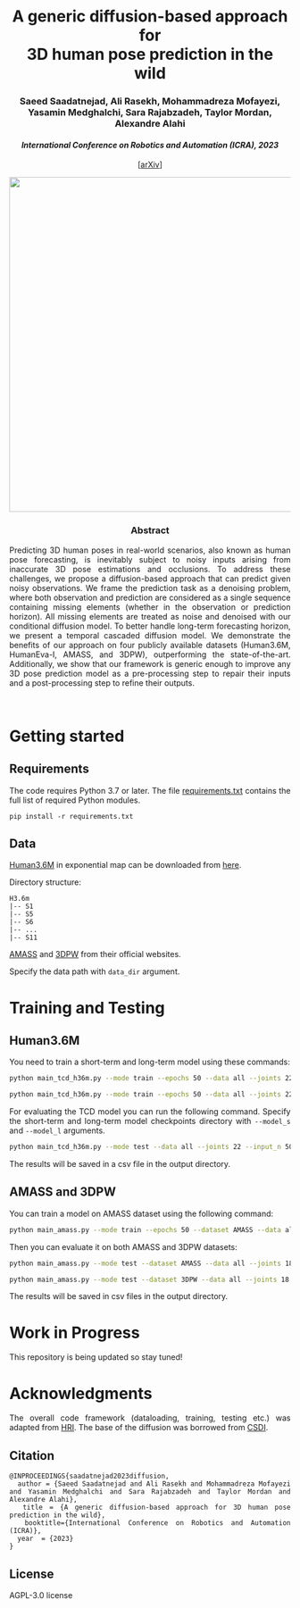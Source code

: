 <div align="center">
<h1> A generic diffusion-based approach for <br> 3D human pose prediction in the wild </h1>
<h3>Saeed Saadatnejad, Ali Rasekh, Mohammadreza Mofayezi, Yasamin Medghalchi, Sara Rajabzadeh, Taylor Mordan, Alexandre Alahi
</h3>
<h4> <i> International Conference on Robotics and Automation (ICRA), 2023 </i></h4>

 
[[arXiv](https://arxiv.org/abs/2210.05669)]

<image src="docs/diffusion.png" width="600">
</div>

<div align="center"> <h3> Abstract </h3>  </div>
<div align="justify">

Predicting 3D human poses in real-world scenarios, also known as human pose forecasting, is inevitably subject to noisy inputs arising from inaccurate 3D pose estimations and occlusions. To address these challenges, we propose a diffusion-based approach that can predict given noisy observations. We frame the prediction task as a denoising problem, where both observation and prediction are considered as a single sequence containing missing elements (whether in the observation or prediction horizon). All missing elements are treated as noise and denoised with our conditional diffusion model. To better handle long-term forecasting horizon, we present a temporal cascaded diffusion model. We demonstrate the benefits of our approach on four publicly available datasets (Human3.6M, HumanEva-I, AMASS, and 3DPW), outperforming the state-of-the-art. Additionally, we show that our framework is generic enough to improve any 3D pose prediction model as a pre-processing step to repair their inputs and a post-processing step to refine their outputs.

</br>

# Getting started

## Requirements
The code requires Python 3.7 or later. The file [requirements.txt](requirements.txt) contains the full list of required Python modules.
```
pip install -r requirements.txt
```

## Data
[Human3.6M](http://vision.imar.ro/human3.6m/description.php) in exponential map can be downloaded from [here](http://www.cs.stanford.edu/people/ashesh/h3.6m.zip).

Directory structure: 
```
H3.6m
|-- S1
|-- S5
|-- S6
|-- ...
|-- S11
```
[AMASS](https://amass.is.tue.mpg.de/en) and [3DPW](https://virtualhumans.mpi-inf.mpg.de/3DPW/) from their official websites.




Specify the data path with ```data_dir``` argument.

# Training and Testing

## Human3.6M
You need to train a short-term and long-term model using these commands:
```bash
python main_tcd_h36m.py --mode train --epochs 50 --data all --joints 22 --input_n 50 --output_n 5 --data_dir data_dir --output_dir model_s
```

```bash
python main_tcd_h36m.py --mode train --epochs 50 --data all --joints 22 --input_n 55 --output_n 20 --data_dir data_dir --output_dir model_l
```

For evaluating the TCD model you can run the following command. Specify the short-term and long-term model checkpoints directory with ```--model_s``` and ```--model_l``` arguments.

```bash
python main_tcd_h36m.py --mode test --data all --joints 22 --input_n 50 --output_n 25 --data_dir data_dir --model_s model_s --model_l model_l --output_dir model_l
```

The results will be saved in a csv file in the output directory.


## AMASS and 3DPW
You can train a model on AMASS dataset using the following command:
```bash
python main_amass.py --mode train --epochs 50 --dataset AMASS --data all --joints 18 --input_n 50 --output_n 25 --data_dir data_dir --output_dir model_amass
```

Then you can evaluate it on both AMASS and 3DPW datasets:

```bash
python main_amass.py --mode test --dataset AMASS --data all --joints 18 --input_n 50 --output_n 25 --data_dir data_dir --output_dir model_amass
```
```bash
python main_amass.py --mode test --dataset 3DPW --data all --joints 18 --input_n 50 --output_n 25 --data_dir data_dir --output_dir model_amass
```
The results will be saved in csv files in the output directory.


# Work in Progress
This repository is being updated so stay tuned!


# Acknowledgments

The overall code framework (dataloading, training, testing etc.) was adapted from [HRI](https://github.com/wei-mao-2019/HisRepItself).
The base of the diffusion was borrowed from [CSDI](https://github.com/ermongroup/CSDI).

## Citation

```
@INPROCEEDINGS{saadatnejad2023diffusion,
  author = {Saeed Saadatnejad and Ali Rasekh and Mohammadreza Mofayezi and Yasamin Medghalchi and Sara Rajabzadeh and Taylor Mordan and Alexandre Alahi},
  title = {A generic diffusion-based approach for 3D human pose prediction in the wild},
  booktitle={International Conference on Robotics and Automation (ICRA)}, 
  year  = {2023}
}
```
## License
AGPL-3.0 license